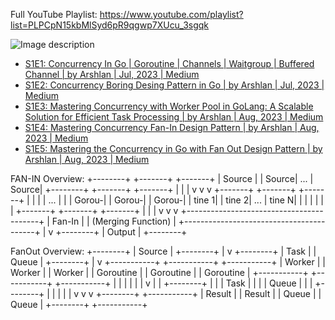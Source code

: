 Full YouTube Playlist: https://www.youtube.com/playlist?list=PLPCpN15kbMlSyd6pR9qgwp7XUcu_3sgqk

![Image description](https://dev-to-uploads.s3.amazonaws.com/uploads/articles/nd569dem3asz39qlzcxa.png)



- [S1E1: Concurrency In Go | Goroutine | Channels | Waitgroup | Buffered Channel | by Arshlan | Jul, 2023 | Medium](https://arshad404.medium.com/s1e1-concurrency-in-go-goroutine-channels-waitgroup-buffered-channel-5187dcd1696)
- [S1E2: Concurrency Boring Desing Pattern in Go | by Arshlan | Jul, 2023 | Medium](https://arshad404.medium.com/s1e2-concurrency-boring-desing-pattern-in-go-47b6e210cbf5)
- [S1E3: Mastering Concurrency with Worker Pool in GoLang: A Scalable Solution for Efficient Task Processing | by Arshlan | Aug, 2023 | Medium](https://arshad404.medium.com/s1e3-mastering-concurrency-with-worker-pool-in-golang-a-scalable-solution-for-efficient-task-4d1d41a5b7d5)
- [S1E4: Mastering Concurrency Fan-In Design Pattern | by Arshlan | Aug, 2023 | Medium](https://arshad404.medium.com/s1e4-fan-in-concurrency-design-pattern-in-go-1856c2348f11)
- [S1E5: Mastering the Concurrency in Go with Fan Out Design Pattern | by Arshlan | Aug, 2023 | Medium](https://arshad404.medium.com/s1e5-mastering-the-concurrency-in-go-with-fan-out-design-pattern-ec0c2ac2a0ad)


FAN-IN Overview:
    +--------+       +-------+         +-------+
    | Source |       | Source|   ...   | Source|
    +--------+       +-------+         +-------+
       |                 |                |
       v                 v                v
    +-------+        +-------+         +-------+
    |       |        |       |   ...   |       |
    | Gorou-|        | Gorou-|         | Gorou-|
    | tine 1|        | tine 2|   ...   | tine N|
    |       |        |       |         |       |
    +-------+        +-------+         +-------+
       |                 |                |
       v                 v                v
    +-----------------------------------------+
    |                 Fan-In                  |
    |            (Merging Function)            |
    +-----------------------------------------+
                            |
                            v
                       +--------+
                       | Output |
                       +--------+

FanOut Overview:
        +--------+
        | Source |
        +--------+
            |
            v
        +--------+
        |  Task  |
        | Queue  |
        +--------+
            |
            v
+-----------+  +-----------+  +-----------+
|  Worker   |  |  Worker   |  |  Worker   |
| Goroutine |  | Goroutine |  | Goroutine |
+-----------+  +-----------+  +-----------+
            |       |         |
            |       |         |
            v       |         |
        +--------+  |         |
        |  Task  |  |         |
        |  Queue |  |         |
        +--------+  |         |
            |       |         |
            v       v         v
        +--------+  +-----------+
        | Result |  |  Result   |
        | Queue  |  |  Queue    |
        +--------+  +-----------+